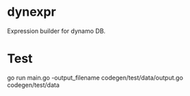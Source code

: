 # dynexpr

Expression builder for dynamo DB.

# Test

go run main.go -output_filename codegen/test/data/output.go codegen/test/data
